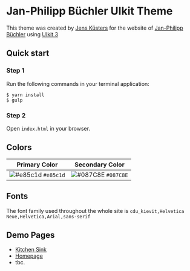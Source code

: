 # Jan-Philipp Büchler UIkit Theme

This theme was created by [Jens Küsters](https://www.kuesters.net) for the website of [Jan-Philipp Büchler](https://www.jpb2020.de) using [UIkit 3](https://getuikit.com)

## Quick start

### Step 1
Run the following commands in your terminal application:
```
$ yarn install
$ gulp
```

### Step 2
Open `index.html` in your browser.

## Colors
| Primary Color   | Secondary Color   |
| --------------- | ----------------- |
| ![#e85c1d](https://placehold.it/15/e85c1d/000000?text=+) `#e85c1d` | ![#087C8E](https://placehold.it/15/007683/000000?text=+) `#087C8E` |

## Fonts
The font family used throughout the whole site is `cdu_kievit,Helvetica Neue,Helvetica,Arial,sans-serif`

## Demo Pages

* [Kitchen Sink](index.html)
* [Homepage](home.html)
* tbc.
